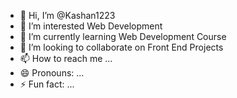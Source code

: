 - 👋 Hi, I’m @Kashan1223
- 👀 I’m interested Web Development
- 🌱 I’m currently learning Web Development Course
- 💞️ I’m looking to collaborate on Front End Projects
- 📫 How to reach me ...
- 😄 Pronouns: ...
- ⚡ Fun fact: ...

<!---
Kashan1223/Kashan1223 is a ✨ special ✨ repository because its `README.md` (this file) appears on your GitHub profile.
You can click the Preview link to take a look at your changes.
--->
